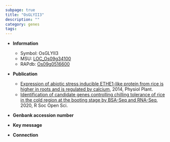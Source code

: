 ```yaml
---
subpage: true
title: "OsGLYII3"
description: ""
category: genes
tags: 
---
```


* **Information**  
    + Symbol: OsGLYII3  
    + MSU: [LOC_Os09g34100](http://rice.plantbiology.msu.edu/cgi-bin/ORF_infopage.cgi?orf=LOC_Os09g34100)  
    + RAPdb: [Os09g0516600](http://rapdb.dna.affrc.go.jp/viewer/gbrowse_details/irgsp1?name=Os09g0516600)  

* **Publication**  
    + [Expression of abiotic stress inducible ETHE1-like protein from rice is higher in roots and is regulated by calcium](http://www.ncbi.nlm.nih.gov/pubmed?term=Expression+of+abiotic+stress+inducible+ETHE1-like+protein+from+rice+is+higher+in+roots+and+is+regulated+by+calcium%5BTitle%5D), 2014, Physiol Plant.
    + [Identification of candidate genes controlling chilling tolerance of rice in the cold region at the booting stage by BSA-Seq and RNA-Seq](http://www.ncbi.nlm.nih.gov/pubmed?term=Identification+of+candidate+genes+controlling+chilling+tolerance+of+rice+in+the+cold+region+at+the+booting+stage+by+BSA-Seq+and+RNA-Seq%5BTitle%5D), 2020, R Soc Open Sci.

* **Genbank accession number**  

* **Key message**  

* **Connection**  



